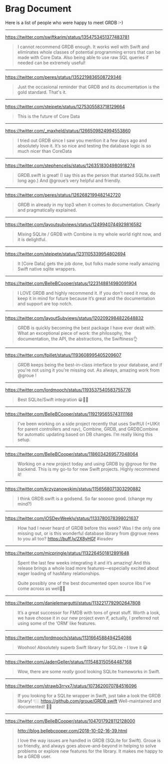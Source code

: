 # Brag Document

Here is a list of people who were happy to meet GRDB :-)

---

https://twitter.com/swiftkarim/status/1354753451377483781

> I cannot recommend GRDB enough. It works well with Swift and eliminates whole classes of potential programming errors that can be made with Core Data. Also being able to use raw SQL queries if needed can be extremely useful!

---

https://twitter.com/peres/status/1352219836508729346

> Just the occasional reminder that GRDB and its documentation is the gold standard. That's it.

---

https://twitter.com/steipete/status/1275305583718129664

> This is the future of Core Data

---

https://twitter.com/_maxheld/status/1266509824994553860

> I tried out GRDB since I saw you mention it a few days ago and absolutely love it. It’s so nice and testing the database logic is so much nicer than CoreData

---

https://twitter.com/stephencelis/status/1263518304980918274

> GRDB.swift is great! (I say this as the person that started SQLite.swift long ago.) And @groue’s very helpful and friendly.

---

https://twitter.com/peres/status/1262682199482142720

> GRDB in already in my top3 when it comes to documentation. Clearly and pragmatically explained.

---

https://twitter.com/layoutsubviews/status/1249940744929816582

> Mixing SQLite / GRDB with Combine is my whole world right now, and it is delightful.

---

https://twitter.com/steipete/status/1231105339954802694

> It [Core Data] gets the job done, but folks made some really amazing Swift native sqlite wrappers.

---

https://twitter.com/BelleBCooper/status/1223148814980091904

> I LOVE GRDB and highly recommend it. If you don’t need it now, do keep it in mind for future because it’s great and the documentation and support are top notch.

---

https://twitter.com/layoutSubviews/status/1202092984822648832

> GRDB is quickly becoming the best package I have ever dealt with.
> What an exceptional piece of work: the philosophy, the documentation, the API, the abstractions, the Swiftiness👌

---

https://twitter.com/fpillet/status/1193608995405209607

> GRDB keeps being the best-in-class interface to your database, and if you're not using it you're missing out. As always, amazing work from  @groue !

---

https://twitter.com/lordmooch/status/1193537540583755776

> Best SQLite/Swift integration 😀👍🏻

---

https://twitter.com/BelleBCooper/status/1192195655743111168

> I’ve been working on a side project recently that uses SwiftUI (+UIKit for parent controllers and nav), Combine, GRDB, and GRDBCombine for automatic updating based on DB changes. I’m really liking this setup.

---

https://twitter.com/BelleBCooper/status/1186034269577048064

> Working on a new project today and using GRDB by @groue for the backend. This is my go-to for new Swift projects. Highly recommend it!

---

https://twitter.com/krzyzanowskim/status/1156568071303290882

> I think GRDB.swift is a godsend. So far sooooo good. (change my mind?)

---

https://twitter.com/iOSDevWeekly/status/1133780078398021637

> How had I never heard of GRDB before this week? Was I the only one missing out, or is this wonderful database library from  @groue news to you all too? https://buff.ly/2X8yHGf #iosdev

----

https://twitter.com/micpringle/status/1132264501812891648

> Spent the last few weeks integrating it and it’s amazing! And this release brings a whole load more features—especially excited about eager loading of hasMany relationships.
>
> Quite possibly one of the best documented open source libs I’ve come across as well👌🏼

---

https://twitter.com/danielemargutti/status/1132217792902647808

> It’s a great successor for FMDB with tons of great stuff. Worth a look, we have choose it in our new project even if, actually, I preferred not using some of the ‘ORM’ like features.

---

https://twitter.com/lordmooch/status/1131664588494254086

> Woohoo! Absolutely superb Swift library for SQLite - I love it 😀

---

https://twitter.com/JadenGeller/status/1115483150564487168

> Wow, there are some *really* good looking SQLite frameworks in Swift.

---

https://twitter.com/strawb3rryx7/status/1073620070784516096

> If you looking for a SQLite wrapper in Swift, just take a look the GRDB library! 👇🏼 https://github.com/groue/GRDB.swift Well-maintained and documented! ✊🏼

---

https://twitter.com/BelleBCooper/status/1047017928112128000

> http://blog.bellebcooper.com/2018-10-02-16-39.html
> 
> I love the way issues are handled in GRDB (SQLite for Swift). Groue is so friendly, and always goes above-and-beyond in helping to solve problems or explore new features for the library. It makes me happy to be a GRDB user.


